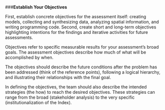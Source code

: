 ###**Establish Your Objectives**

First, establish concrete objectives for the assessment itself: creating models, collecting and synthesizing data, analyzing spatial information, and writing programming code. Second, create short and long-term objectives highlighting intentions for the findings and iterative activities for future assessments.

Objectives refer to specific measurable results for your assessment’s broad goals. The assessment objectives describe how much of what will be accomplished by when.

The objectives should describe the future conditions after the problem has been addressed (think of the reference points), following a logical hierarchy, and illustrating their relationships with the final goal.

In defining the objectives, the team should also describe the intended strategies (the how) to reach the desired objectives. These strategies can range from the broad (stakeholder analysis) to the very specific (institutionalization of the Index).
